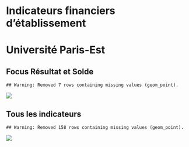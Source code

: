 Indicateurs financiers d’établissement
================

# Université Paris-Est

## Focus Résultat et Solde

    ## Warning: Removed 7 rows containing missing values (geom_point).

![](/home/julien/repo/cpesr/RFC/Finances/Etablissements/université_paris_est_files/figure-gfm/etab.focus-1.png)<!-- -->

## Tous les indicateurs

    ## Warning: Removed 158 rows containing missing values (geom_point).

![](/home/julien/repo/cpesr/RFC/Finances/Etablissements/université_paris_est_files/figure-gfm/etab-1.png)<!-- -->
